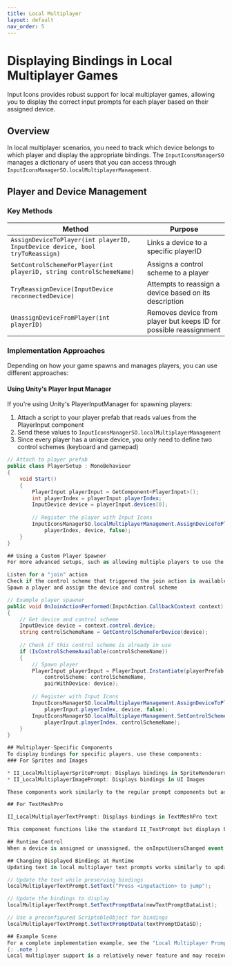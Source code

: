 ```yaml
---
title: Local Multiplayer
layout: default
nav_order: 5
---
```


# Displaying Bindings in Local Multiplayer Games

Input Icons provides robust support for local multiplayer games, allowing you to display the correct input prompts for each player based on their assigned device.

## Overview

In local multiplayer scenarios, you need to track which device belongs to which player and display the appropriate bindings. The `InputIconsManagerSO` manages a dictionary of users that you can access through `InputIconsManagerSO.localMultiplayerManagement`.

## Player and Device Management

### Key Methods

| Method | Purpose |
|--------|---------|
| `AssignDeviceToPlayer(int playerID, InputDevice device, bool tryToReassign)` | Links a device to a specific playerID |
| `SetControlSchemeForPlayer(int playeriD, string controlSchemeName)` | Assigns a control scheme to a player |
| `TryReassignDevice(InputDevice reconnectedDevice)` | Attempts to reassign a device based on its description |
| `UnassignDeviceFromPlayer(int playerID)` | Removes device from player but keeps ID for possible reassignment |

### Implementation Approaches

Depending on how your game spawns and manages players, you can use different approaches:

#### Using Unity's Player Input Manager

If you're using Unity's PlayerInputManager for spawning players:

1. Attach a script to your player prefab that reads values from the PlayerInput component
2. Send these values to `InputIconsManagerSO.localMultiplayerManagement`
3. Since every player has a unique device, you only need to define two control schemes (keyboard and gamepad)

```csharp
// Attach to player prefab
public class PlayerSetup : MonoBehaviour
{
    void Start()
    {
        PlayerInput playerInput = GetComponent<PlayerInput>();
        int playerIndex = playerInput.playerIndex;
        InputDevice device = playerInput.devices[0];
        
        // Register the player with Input Icons
        InputIconsManagerSO.localMultiplayerManagement.AssignDeviceToPlayer(
            playerIndex, device, false);
    }
}

## Using a Custom Player Spawner
For more advanced setups, such as allowing multiple players to use the same keyboard with different control schemes:

Listen for a "join" action
Check if the control scheme that triggered the join action is available
Spawn a player and assign the device and control scheme

// Example player spawner
public void OnJoinActionPerformed(InputAction.CallbackContext context)
{
    // Get device and control scheme
    InputDevice device = context.control.device;
    string controlSchemeName = GetControlSchemeForDevice(device);
    
    // Check if this control scheme is already in use
    if (IsControlSchemeAvailable(controlSchemeName))
    {
        // Spawn player
        PlayerInput playerInput = PlayerInput.Instantiate(playerPrefab, 
            controlScheme: controlSchemeName, 
            pairWithDevice: device);
            
        // Register with Input Icons
        InputIconsManagerSO.localMultiplayerManagement.AssignDeviceToPlayer(
            playerInput.playerIndex, device, false);
        InputIconsManagerSO.localMultiplayerManagement.SetControlSchemeForPlayer(
            playerInput.playerIndex, controlSchemeName);
    }
}

## Multiplayer-Specific Components
To display bindings for specific players, use these components:
### For Sprites and Images

* II_LocalMultiplayerSpritePrompt: Displays bindings in SpriteRenderers
* II_LocalMultiplayerImagePrompt: Displays bindings in UI Images

These components work similarly to the regular prompt components but add a PlayerID field to specify which player's bindings to display.

## For TextMeshPro

II_LocalMultiplayerTextPrompt: Displays bindings in TextMeshPro text

This component functions like the standard II_TextPrompt but displays bindings for a specific player.

## Runtime Control
When a device is assigned or unassigned, the onInputUsersChanged event is invoked, causing the multiplayer prompt components to update their displayed icons automatically.

## Changing Displayed Bindings at Runtime
Updating text in local multiplayer text prompts works similarly to updating regular text prompts:

// Update the text while preserving bindings
localMultiplayerTextPrompt.SetText("Press <inputaction> to jump");

// Update the bindings to display
localMultiplayerTextPrompt.SetTextPromptData(newTextPromptDataList);

// Use a preconfigured ScriptableObject for bindings
localMultiplayerTextPrompt.SetTextPromptData(textPromptDataSO);

## Example Scene
For a complete implementation example, see the "Local Multiplayer Prompts" example scenes included with the package.
{: .note }
Local multiplayer support is a relatively newer feature and may receive updates. If you encounter issues or have feature requests, please contact the developer.
    
